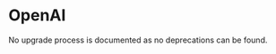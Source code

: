 <!-- NOTE: THIS FILE IS AUTOGENERATED. DO NOT EDIT BY HAND. -->
<!-- see templates/registry/markdown/attribute_namespace.md.j2 -->

# OpenAI

No upgrade process is documented as no deprecations can be found.
